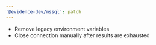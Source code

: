 ```yaml
---
'@evidence-dev/mssql': patch
---
```


- Remove legacy environment variables
- Close connection manually after results are exhausted
